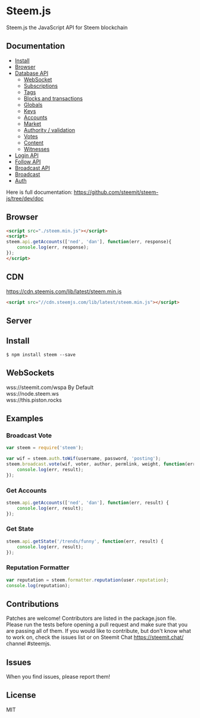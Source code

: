 # Steem.js
Steem.js the JavaScript API for Steem blockchain

## Documentation 

- [Install](https://github.com/steemit/steem-js/tree/dev/doc#install)
- [Browser](https://github.com/steemit/steem-js/tree/dev/doc#browser)
- [Database API](https://github.com/steemit/steem-js/tree/dev/doc#api)
    - [WebSocket](https://github.com/steemit/steem-js/tree/dev/doc#websocket)
    - [Subscriptions](https://github.com/steemit/steem-js/tree/dev/doc#subscriptions)
    - [Tags](https://github.com/steemit/steem-js/tree/dev/doc#tags)
    - [Blocks and transactions](https://github.com/steemit/steem-js/tree/dev/doc#blocks-and-transactions)
    - [Globals](https://github.com/steemit/steem-js/tree/dev/doc#globals)
    - [Keys](https://github.com/steemit/steem-js/tree/dev/doc#keys)
    - [Accounts](https://github.com/steemit/steem-js/tree/dev/doc#accounts)
    - [Market](https://github.com/steemit/steem-js/tree/dev/doc#market)
    - [Authority / validation](https://github.com/steemit/steem-js/tree/dev/doc#authority--validation)
    - [Votes](https://github.com/steemit/steem-js/tree/dev/doc#votes)
    - [Content](https://github.com/steemit/steem-js/tree/dev/doc#content)
    - [Witnesses](https://github.com/steemit/steem-js/tree/dev/doc#witnesses)
- [Login API](https://github.com/steemit/steem-js/tree/dev/doc#login)
- [Follow API](https://github.com/steemit/steem-js/tree/dev/doc#follow-api)
- [Broadcast API](https://github.com/steemit/steem-js/tree/dev/doc#broadcast-api)
- [Broadcast](https://github.com/steemit/steem-js/tree/dev/doc#broadcast)
- [Auth](https://github.com/steemit/steem-js/tree/dev/doc#auth)

Here is full documentation:
https://github.com/steemit/steem-js/tree/dev/doc

## Browser 
```html 
<script src="./steem.min.js"></script>
<script>
steem.api.getAccounts(['ned', 'dan'], function(err, response){
    console.log(err, response);
});
</script>
```

## CDN 
https://cdn.steemjs.com/lib/latest/steem.min.js<br/>
```html 
<script src="//cdn.steemjs.com/lib/latest/steem.min.js"></script>
```

## Server
## Install
```
$ npm install steem --save
```

## WebSockets
wss://steemit.com/wspa By Default<br/>
wss://node.steem.ws<br/>
wss://this.piston.rocks<br/>

## Examples
### Broadcast Vote
```js
var steem = require('steem');

var wif = steem.auth.toWif(username, password, 'posting');
steem.broadcast.vote(wif, voter, author, permlink, weight, function(err, result) {
	console.log(err, result);
});
```

### Get Accounts
```js
steem.api.getAccounts(['ned', 'dan'], function(err, result) {
	console.log(err, result);
});
```

### Get State
```js 
steem.api.getState('/trends/funny', function(err, result) {
	console.log(err, result);
});
```

### Reputation Formatter
```js 
var reputation = steem.formatter.reputation(user.reputation);
console.log(reputation);
```

## Contributions
Patches are welcome! Contributors are listed in the package.json file. Please run the tests before opening a pull request and make sure that you are passing all of them. If you would like to contribute, but don't know what to work on, check the issues list or on Steemit Chat https://steemit.chat/ channel #steemjs.

## Issues
When you find issues, please report them!

## License
MIT
